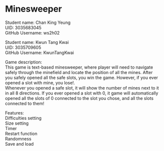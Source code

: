 # Minesweeper

Student name: Chan King Yeung     
UID: 3035683045     
GitHub Username: ws2h02     

Student name: Kwun Tang Kwai     
UID: 3035709605     
GitHub Username: KwunTangKwai     

Game description:         
This game is text-based minesweeper, where player will need to navigate safely through the minefield and locate the position of all the mines. After you safely opened all the safe slots, you win the game. However, if you ever opened a slot with mine, you lose!.       
Whenever you opened a safe slot, it will show the number of mines next to it in all 8 directions. If you ever opened a slot with 0, it game will automatically opened all the slots of 0 connected to the slot you chose, and all the slots connected to them!

Features:         
Difficulties setting        
Size setting        
Timer       
Restart function        
Randomness        
Save and load       

